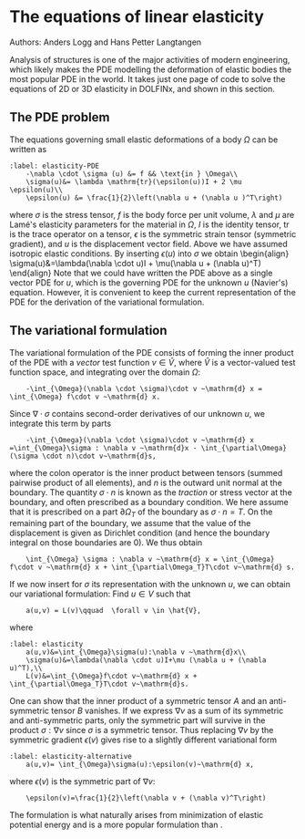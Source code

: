 # The equations of linear elasticity

Authors: Anders Logg and Hans Petter Langtangen

Analysis of structures is one of the major activities of modern engineering, which likely makes the PDE modelling the deformation of elastic bodies the most popular PDE in the world. It takes just one page of code to solve the equations of 2D or 3D elasticity in DOLFINx, and shown in this section.

## The PDE problem
The equations governing small elastic deformations of a body $\Omega$ can be written as
```{math}
:label: elasticity-PDE
    -\nabla \cdot \sigma (u) &= f && \text{in } \Omega\\
    \sigma(u)&= \lambda \mathrm{tr}(\epsilon(u))I + 2 \mu \epsilon(u)\\
    \epsilon(u) &= \frac{1}{2}\left(\nabla u + (\nabla u )^T\right)
```
where $\sigma$ is the stress tensor, $f$ is the body force per unit volume, $\lambda$ and $\mu$ are Lamé's elasticity parameters for the material in $\Omega$, $I$ is the identity tensor, $\mathrm{tr}$ is the trace operator on a tensor, $\epsilon$ is the symmetric strain tensor (symmetric gradient), and $u$ is the displacement vector field. Above we have assumed isotropic elastic conditions.
By inserting $\epsilon(u)$ into $\sigma$ we obtain 
\begin{align}
    \sigma(u)&=\lambda(\nabla \cdot u)I + \mu(\nabla u + (\nabla u)^T)
\end{align}
Note that we could have written the PDE above as a single vector PDE for $u$, which is the governing PDE for the unknown $u$ (Navier's) equation. However, it is convenient to keep the current representation of the PDE for the derivation of the variational formulation.

## The variational formulation
The variational formulation of the PDE consists of forming the inner product of the PDE [](elasticity-PDE) with a *vector* test function $v\in\hat{V}$, where $\hat{V}$ is a vector-valued test function space, and integrating over the domain $\Omega$:
```{math}
    -\int_{\Omega}(\nabla \cdot \sigma)\cdot v ~\mathrm{d} x = \int_{\Omega} f\cdot v ~\mathrm{d} x.
```
Since $\nabla \cdot \sigma$ contains second-order derivatives of our unknown $u$, we integrate this term by parts
```{math}
    -\int_{\Omega}(\nabla \cdot \sigma)\cdot v ~\mathrm{d} x =\int_{\Omega}\sigma : \nabla v ~\mathrm{d}x - \int_{\partial\Omega} (\sigma \cdot n)\cdot v~\mathrm{d}s,
```
where the colon operator is the inner product between tensors (summed pairwise product of all elements), and $n$ is the outward unit normal at the boundary. The quantity $\sigma \cdot n$ is known as the *traction* or stress vector at the boundary, and often prescribed as a boundary condition. We here assume that it is prescribed on a part $\partial \Omega_T$ of the boundary as $\sigma \cdot n=T$. On the remaining part of the boundary, we assume that the value of the displacement is given as Dirichlet condition (and hence the boundary integral on those boundaries are $0$). We thus obtain
```{math}
    \int_{\Omega} \sigma : \nabla v ~\mathrm{d} x = \int_{\Omega} f\cdot v ~\mathrm{d} x + \int_{\partial\Omega_T}T\cdot v~\mathrm{d} s.
```
If we now insert for $\sigma$ its representation with the unknown $u$, we can obtain our variational formulation:
Find $u\in V$ such that 
```{math}
    a(u,v) = L(v)\qquad  \forall v \in \hat{V},
```
where
```{math}
:label: elasticity
    a(u,v)&=\int_{\Omega}\sigma(u):\nabla v ~\mathrm{d}x\\
    \sigma(u)&=\lambda(\nabla \cdot u)I+\mu (\nabla u + (\nabla u)^T),\\
    L(v)&=\int_{\Omega}f\cdot v~\mathrm{d} x + \int_{\partial\Omega_T}T\cdot v~\mathrm{d}s.
```
One can show that the inner product of a symmetric tensor $A$ and an anti-symmetric tensor $B$ vanishes. If we express $\nabla v$ as a sum of its symmetric and anti-symmetric parts, only the symmetric part will survive in the product $\sigma : \nabla v$ since $\sigma$ is a symmetric tensor. Thus replacing $\nabla v$ by the symmetric gradient $\epsilon(v)$ gives rise to a slightly different variational form
```{math}
:label: elasticity-alternative
    a(u,v)= \int_{\Omega}\sigma(u):\epsilon(v)~\mathrm{d} x,
```
where $\epsilon(v)$ is the symmetric part of $\nabla v$:
```{math}
    \epsilon(v)=\frac{1}{2}\left(\nabla v + (\nabla v)^T\right)
```
The formulation [](elasticity-alternative) is what naturally arises from minimization of elastic potential energy and is a more popular formulation than [](elasticity).
